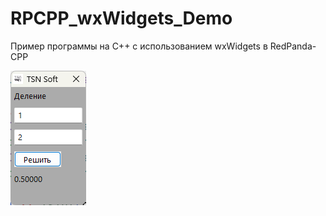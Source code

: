 # RPCPP_wxWidgets_Demo
Пример программы на C++ с использованием wxWidgets в RedPanda-CPP

![srcreenshot](screenshot.png)
